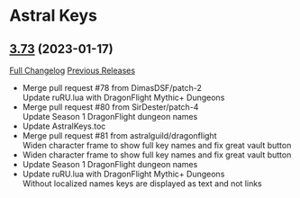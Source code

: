 # Astral Keys

## [3.73](https://github.com/astralguild/AstralKeys/tree/3.73) (2023-01-17)
[Full Changelog](https://github.com/astralguild/AstralKeys/compare/3.72...3.73) [Previous Releases](https://github.com/astralguild/AstralKeys/releases)

- Merge pull request #78 from DimasDSF/patch-2  
    Update ruRU.lua with DragonFlight Mythic+ Dungeons  
- Merge pull request #80 from SirDester/patch-4  
    Update Season 1 DragonFlight dungeon names  
- Update AstralKeys.toc  
- Merge pull request #81 from astralguild/dragonflight  
    Widen character frame to show full key names and fix great vault button  
- Widen character frame to show full key names and fix great vault button  
- Update Season 1 DragonFlight dungeon names  
- Update ruRU.lua with DragonFlight Mythic+ Dungeons  
    Without localized names keys are displayed as text and not links  